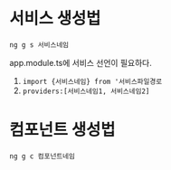 # 서비스 생성법
` ng g s 서비스네임 `

app.module.ts에 서비스 선언이 필요하다.
1. `import {서비스네임} from '서비스파일경로`
2. `providers:[서비스네임1, 서비스네임2]`

# 컴포넌트 생성법
` ng g c 컴포넌트네임 `
